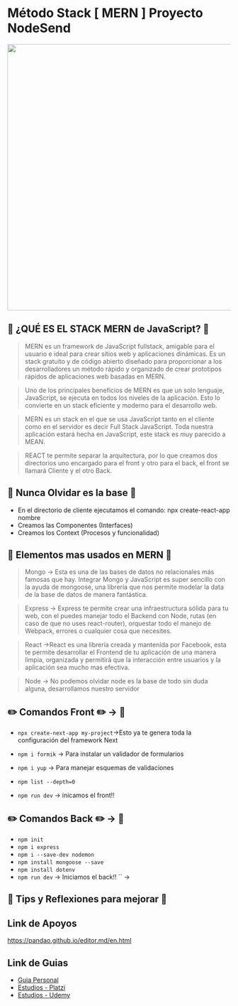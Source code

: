 # Método Stack [ MERN ]  Proyecto  NodeSend

<p align="center"><img src="https://cdn2.codingdojo.com/new_design_image/individual_curriculum/mern/common_uses_of_mean_stack_development.png" width="600"> </p>

## 🧠 ¿QUÉ ES EL STACK MERN de JavaScript? 🧠
>MERN es un framework de JavaScript fullstack, amigable para el usuario e ideal para crear sitios web y aplicaciones dinámicas. Es un stack gratuito y de código abierto diseñado para proporcionar a los desarrolladores un método rápido y organizado de crear prototipos rápidos de aplicaciones web basadas en MERN. 

>Uno de los principales beneficios de MERN es que un solo lenguaje, JavaScript, se ejecuta en todos los niveles de la aplicación. Esto lo convierte en un stack eficiente y moderno para el desarrollo web.

>MERN es un stack en el que se usa JavaScript tanto en el cliente como en el servidor es decir Full Stack JavaScript. Toda nuestra aplicación estará hecha en JavaScript, este stack es muy parecido a MEAN.

> REACT te permite separar la arquitectura, por lo que creamos dos directorios uno encargado para el front y otro para el back, el front se llamará Cliente y el otro Back. 

## 🧠 Nunca Olvidar es la base 🧠
- En el directorio de cliente ejecutamos el comando: npx create-react-app nombre  
- Creamos las Componentes (Interfaces)
- Creamos los Context (Procesos y funcionalidad)

## 🧠 Elementos mas usados en MERN 🧠

> Mongo -> Esta es una de las bases de datos no relacionales más famosas que hay. Integrar Mongo y JavaScript es super sencillo con la ayuda de mongoose, una librería que nos permite modelar la data de la base de datos de manera fantástica.

> Express -> Express te permite crear una infraestructura sólida para tu web, con el puedes manejar todo el Backend con Node, rutas (en caso de que no uses react-router), orquestar todo el manejo de Webpack, errores o cualquier cosa que necesites.

> React ->React es una librería creada y mantenida por Facebook, esta te permite desarrollar el Frontend de tu aplicación de una manera limpia, organizada y permitirá que la interacción entre usuarios y la aplicación sea mucho mas efectiva.

> Node -> No podemos olvidar node es la base de todo sin duda alguna, desarrollamos nuestro servidor

## ✏️ Comandos Front ✏️ -> 📰

- `npx create-next-app my-project`->Esto ya te genera toda la configuración del framework Next 
- `npm i formik` -> Para instalar un validador de formularios
- `npm i yup` -> Para manejar esquemas de validaciones 

- `npm list --depth=0`
- `npm run dev` -> inicamos el front!!  

## ✏️ Comandos Back ✏️ -> 🔨
- `npm init`
- `npm i express`
- `npm i --save-dev nodemon`
- `npm install mongoose --save`
- `npm install dotenv`
- `npm run dev` -> Iniciamos el back!!
`` -> 

## 🧠 Tips y Reflexiones para mejorar 🧠


## Link de Apoyos  
https://pandao.github.io/editor.md/en.html

## Link de Guias 
- [Guia Personal](https://docs.google.com/document/d/13hobBUXYAvhkBLOEi-NTjA7G0qoGE0C6ArrQSlF9bLU/)
- [Estudios - Platzi](https://platzi.com/p/LEONARDCUENCA/)
- [Estudios - Udemy](https://www.udemy.com/user/leonard-cuenca-roa/)
